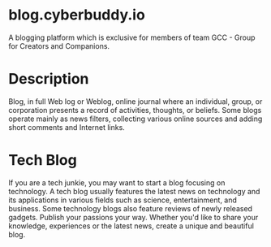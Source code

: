 # blog.cyberbuddy.io
A blogging platform which is exclusive for members of team GCC - Group for Creators and Companions.
# Description
Blog, in full Web log or Weblog, online journal where an individual, group, or corporation presents a record of activities, thoughts, or beliefs. Some blogs operate mainly as news filters, collecting various online sources and adding short comments and Internet links.
# Tech Blog
If you are a tech junkie, you may want to start a blog focusing on technology.
A tech blog usually features the latest news on technology and its applications in various fields such as science, entertainment, and business. Some technology blogs also feature reviews of newly released gadgets.
Publish your passions your way. Whether you'd like to share your knowledge, experiences or the latest news, create a unique and beautiful blog.
